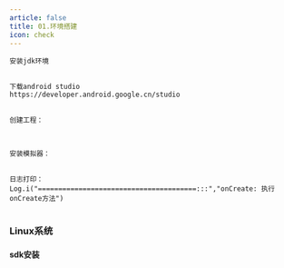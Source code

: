 ```yaml
---
article: false
title: 01.环境搭建
icon: check
---
```




```text
安装jdk环境


下载android studio
https://developer.android.google.cn/studio


创建工程：



安装模拟器：


日志打印：
Log.i("=======================================:::","onCreate: 执行onCreate方法")


```



### Linux系统
#### sdk安装
```text





```




















